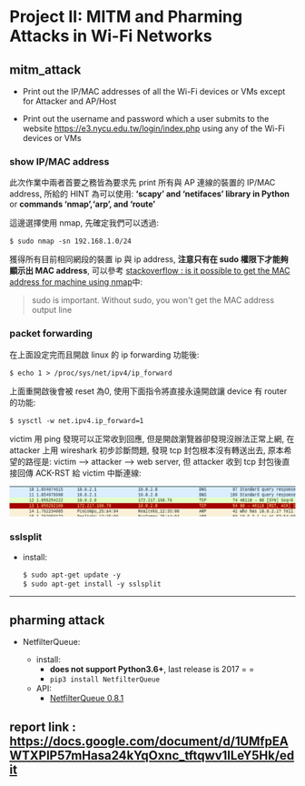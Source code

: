 # Project II: MITM and Pharming Attacks in Wi-Fi Networks

## mitm_attack

* Print out the IP/MAC addresses of all the Wi-Fi devices or VMs except for Attacker and AP/Host

* Print out the username and password which a user submits to the website https://e3.nycu.edu.tw/login/index.php using any of the Wi-Fi devices or VMs


### show IP/MAC address

此次作業中兩者首要之務皆為要求先 print 所有與 AP 連線的裝置的 IP/MAC address, 所給的 HINT 為可以使用: **‘scapy’ and ‘netifaces’ library in Python** or **commands ‘nmap’,‘arp’, and ‘route’**

這邊選擇使用 nmap, 先確定我們可以透過:

```
$ sudo nmap -sn 192.168.1.0/24
```

獲得所有目前相同網段的裝置 ip 與 ip address, **注意只有在 sudo 權限下才能夠顯示出 MAC address**, 可以參考 [stackoverflow : is it possible to get the MAC address for machine using nmap](https://stackoverflow.com/questions/13212187/is-it-possible-to-get-the-mac-address-for-machine-using-nmap)中:

> sudo is important. Without sudo, you won't get the MAC address output line


### packet forwarding

在上面設定完而且開啟 linux 的 ip forwarding 功能後:

```
$ echo 1 > /proc/sys/net/ipv4/ip_forward
```

上面重開啟後會被 reset 為0, 使用下面指令將直接永遠開啟讓 device 有 router 的功能:

```
$ sysctl -w net.ipv4.ip_forward=1
```

victim 用 ping 發現可以正常收到回應, 但是開啟瀏覽器卻發現沒辦法正常上網, 在 attacker 上用 wireshark 初步診斷問題, 發現 tcp 封包根本沒有轉送出去, 原本希望的路徑是: victim --> attacker --> web server, 但 attacker 收到 tcp 封包後直接回傳 ACK-RST 給 victim 中斷連線:

![](img/ackrst.png)

### sslsplit

* install:

    ```
    $ sudo apt-get update -y
    $ sudo apt-get install -y sslsplit
    ```

---

## pharming attack

* NetfilterQueue:

    * install:
        * **does not support Python3.6+**, last release is 2017 = =
        * ```pip3 install NetfilterQueue```
    * API:
        * [NetfilterQueue 0.8.1](https://pypi.org/project/NetfilterQueue/)


## report link : https://docs.google.com/document/d/1UMfpEAWTXPlP57mHasa24kYqOxnc_tftqwv1ILeY5Hk/edit
